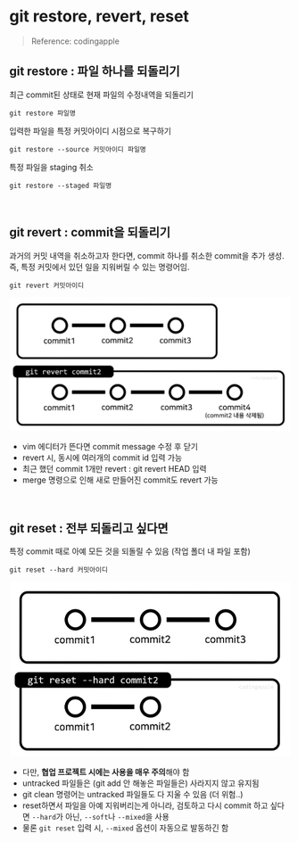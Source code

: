 # git restore, revert, reset

> Reference: codingapple

## git restore : 파일 하나를 되돌리기

최근 commit된 상태로 현재 파일의 수정내역을 되돌리기

```shell
git restore 파일명
```

입력한 파일을 특정 커밋아이디 시점으로 복구하기

```shell
git restore --source 커밋아이디 파일명
```

특정 파일을 staging 취소

```shell
git restore --staged 파일명
```

<br/>

## git revert : commit을 되돌리기

과거의 커밋 내역을 취소하고자 한다면, commit 하나를 취소한 commit을 추가 생성. 즉, 특정 커밋에서 있던 일을 지워버릴 수 있는 명령어임.

```shell
git revert 커밋아이디
```

![git_revert](/Images/git_revert.png)

- vim 에디터가 뜬다면 commit message 수정 후 닫기
- revert 시, 동시에 여러개의 commit id 입력 가능
- 최근 했던 commit 1개만 revert : git revert HEAD 입력
- merge 명령으로 인해 새로 만들어진 commit도 revert 가능

<br/>

## git reset : 전부 되돌리고 싶다면

특정 commit 때로 아예 모든 것을 되돌릴 수 있음 (작업 폴더 내 파일 포함)

```shell
git reset --hard 커밋아이디
```

![git_reset](/Images/git_reset.png)

- 다만, **협업 프로젝트 시에는 사용을 매우 주의**해야 함
- untracked 파일들은 (git add 안 해놓은 파일들은) 사라지지 않고 유지됨
- git clean 명령어는 untracked 파일들도 다 지울 수 있음 (더 위험..)
- reset하면서 파일을 아예 지워버리는게 아니라, 검토하고 다시 commit 하고 싶다면 `--hard`가 아닌, `--soft`나 `--mixed`을 사용
- 물론 `git reset` 입력 시, `--mixed` 옵션이 자동으로 발동하긴 함
